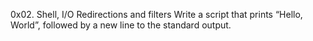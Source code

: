 0x02. Shell, I/O Redirections and filters
Write a script that prints “Hello, World”, followed by a new line to the standard output.
